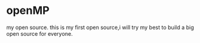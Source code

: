 # openMP
 my open source.
 this is my first open source,i will try my best to build a big open source for everyone.
